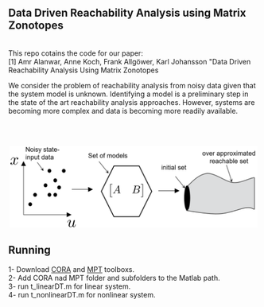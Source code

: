 ## Data Driven Reachability Analysis using Matrix Zonotopes
<br /> 
This repo cotains the code for our paper:<br /> 
[1] Amr Alanwar, Anne Koch, Frank Allgöwer, Karl Johansson "Data Driven Reachability Analysis Using Matrix Zonotopes <br />



We consider the problem of reachability analysis from noisy data given that the system 
model is unknown. Identifying a model is a preliminary step in the state of the art 
reachability analysis approaches. However, systems are becoming more complex and data 
is becoming more readily available.<br />

<br /> <br />
<p align="center">
<img
src="Figures/idea.png"
raw=true
alt="Subject Pronouns"
width=500
/>
</p>

## Running 
1- Download [CORA](https://github.com/TUMcps/CORA) and [MPT](https://www.mpt3.org) toolboxs.<br />
2- Add CORA nad MPT folder and subfolders to the Matlab path.  <br />
3- run t_linearDT.m for linear system.<br />
4- run t_nonlinearDT.m for nonlinear system.<br />
